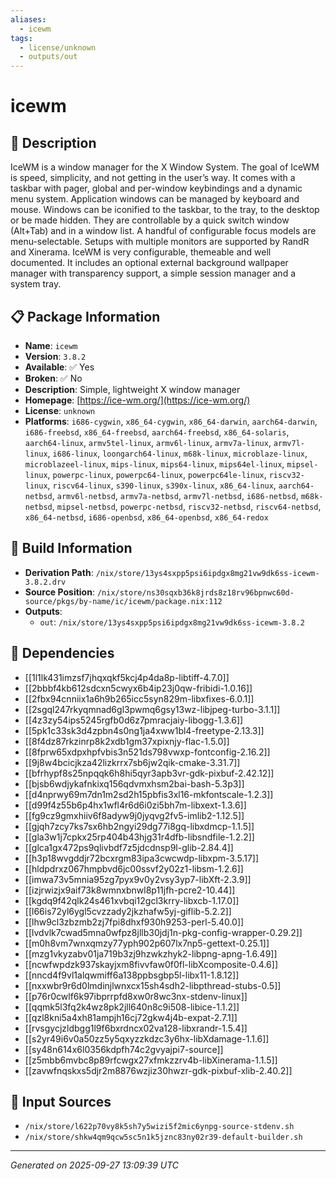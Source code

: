 ```yaml
---
aliases:
  - icewm
tags:
  - license/unknown
  - outputs/out
---
```


# icewm

## 📝 Description

IceWM is a window manager for the X Window System. The goal of IceWM is
speed, simplicity, and not getting in the user’s way. It comes with a
taskbar with pager, global and per-window keybindings and a dynamic menu
system. Application windows can be managed by keyboard and mouse. Windows
can be iconified to the taskbar, to the tray, to the desktop or be made
hidden. They are controllable by a quick switch window (Alt+Tab) and in a
window list. A handful of configurable focus models are menu-selectable.
Setups with multiple monitors are supported by RandR and Xinerama. IceWM
is very configurable, themeable and well documented. It includes an
optional external background wallpaper manager with transparency support,
a simple session manager and a system tray.


## 📋 Package Information

- **Name**: `icewm`
- **Version**: `3.8.2`
- **Available**: ✅ Yes
- **Broken**: ✅ No
- **Description**: Simple, lightweight X window manager
- **Homepage**: [https://ice-wm.org/](https://ice-wm.org/)
- **License**: `unknown`
- **Platforms**: `i686-cygwin`, `x86_64-cygwin`, `x86_64-darwin`, `aarch64-darwin`, `i686-freebsd`, `x86_64-freebsd`, `aarch64-freebsd`, `x86_64-solaris`, `aarch64-linux`, `armv5tel-linux`, `armv6l-linux`, `armv7a-linux`, `armv7l-linux`, `i686-linux`, `loongarch64-linux`, `m68k-linux`, `microblaze-linux`, `microblazeel-linux`, `mips-linux`, `mips64-linux`, `mips64el-linux`, `mipsel-linux`, `powerpc-linux`, `powerpc64-linux`, `powerpc64le-linux`, `riscv32-linux`, `riscv64-linux`, `s390-linux`, `s390x-linux`, `x86_64-linux`, `aarch64-netbsd`, `armv6l-netbsd`, `armv7a-netbsd`, `armv7l-netbsd`, `i686-netbsd`, `m68k-netbsd`, `mipsel-netbsd`, `powerpc-netbsd`, `riscv32-netbsd`, `riscv64-netbsd`, `x86_64-netbsd`, `i686-openbsd`, `x86_64-openbsd`, `x86_64-redox`

## 🔧 Build Information

- **Derivation Path**: `/nix/store/13ys4sxpp5psi6ipdgx8mg21vw9dk6ss-icewm-3.8.2.drv`
- **Source Position**: `/nix/store/ns30sqxb36k8jrds8z18rv96bpnwc60d-source/pkgs/by-name/ic/icewm/package.nix:112`
- **Outputs**:
  - `out`:  `/nix/store/13ys4sxpp5psi6ipdgx8mg21vw9dk6ss-icewm-3.8.2`

## 🔗 Dependencies

- [[1l1lk431imzsf7jhqxqkf5kcj4p4da8p-libtiff-4.7.0]]
- [[2bbbf4kb612sdcxn5cwyx6b4ip23j0qw-fribidi-1.0.16]]
- [[2fbx94cnniix1a6h9b265icc5syn829m-libxfixes-6.0.1]]
- [[2sgql247rkyqmnad6gl3pwmq6gsy13wz-libjpeg-turbo-3.1.1]]
- [[4z3zy54ips5245rgfb0d6z7pmracjaiy-libogg-1.3.6]]
- [[5pk1c33sk3d4zpbn4s0ng1ja4xww1bl4-freetype-2.13.3]]
- [[8f4dz87rkzinrp8k2xdb1gm37xpixnjy-flac-1.5.0]]
- [[8fprw65xdpxhpfvbis3n521ds798vwxp-fontconfig-2.16.2]]
- [[9j8w4bcicjkza42lizkrrx7sb6jw2qik-cmake-3.31.7]]
- [[bfrhypf8s25npqqk6h8hi5qyr3apb3vr-gdk-pixbuf-2.42.12]]
- [[bjsb6wdjykafnkixq156qdvmxhsm2bai-bash-5.3p3]]
- [[d4nprwy69m7dn1m2sd2h15pbfis3xl16-mkfontscale-1.2.3]]
- [[d99f4z55b6p4hx1wfl4r6d6i0zi5bh7m-libxext-1.3.6]]
- [[fg9cz9gmxhiiv6f8adyw9j0jyqvg2fv5-imlib2-1.12.5]]
- [[gjqh7zcy7ks7sx6hb2ngyi29dg77i8gq-libxdmcp-1.1.5]]
- [[gla3w1j7cpkx25rp404b43hjg31r4dfb-libsndfile-1.2.2]]
- [[glca1gx472ps9qlivbdf7z5jdcdnsp9l-glib-2.84.4]]
- [[h3p18wvgddjr72bcxrgm83ipa3cwcwdp-libxpm-3.5.17]]
- [[hldpdrxz067hmpbvd6jc00ssvf2y02z1-libsm-1.2.6]]
- [[imwa73v5mnia95zg7pyx9v0y2vsy3yp7-libXft-2.3.9]]
- [[izjrwizjx9aif73k8wmnxbnwl8p11jfh-pcre2-10.44]]
- [[kgdq9f42qlk24s461xvbqi12gcl3krry-libxcb-1.17.0]]
- [[l66is72yl6ygl5cvzzady2jkzhafw5yj-giflib-5.2.2]]
- [[lhw9cl3zbzmb2zj7fpi8dhxf930h9253-perl-5.40.0]]
- [[lvdvlk7cwad5mna0wfpz8jllb30jdj1n-pkg-config-wrapper-0.29.2]]
- [[m0h8vm7wnxqmzy77yph902p607lx7np5-gettext-0.25.1]]
- [[mzg1vkyzabv01ja719b3zj9hzwkzhyk2-libpng-apng-1.6.49]]
- [[ncwfwpdzk937skayjxm8fivvfaw0f0fl-libXcomposite-0.4.6]]
- [[nncd4f9vl1alqwmiff6a138ppbsgbp5l-libx11-1.8.12]]
- [[nxxwbr9r6d0lmdinjlwnxcx15sh4sdh2-libpthread-stubs-0.5]]
- [[p76r0cwlf6k97ibprrpfd8xw0r8wc3nx-stdenv-linux]]
- [[qqmk5l3fq2k4wz8pk2jll640n8c9i508-libice-1.1.2]]
- [[qzl8kni5a4xh81ampjh16cj72gkw4j4b-expat-2.7.1]]
- [[rvsgycjzldbgg1l9f6bxrdncx02va128-libxrandr-1.5.4]]
- [[s2yr49i6v0a50zz5y5qxyzzkdzc3y6hx-libXdamage-1.1.6]]
- [[sy48n614x6l0356kdpfh74c2gvyajpi7-source]]
- [[z5mbb6mvbc8p89rfcwgx27xfmkzzrv4b-libXinerama-1.1.5]]
- [[zavwfnqskxs5djr2m8876wzjiz30hwzr-gdk-pixbuf-xlib-2.40.2]]

## 📁 Input Sources

- `/nix/store/l622p70vy8k5sh7y5wizi5f2mic6ynpg-source-stdenv.sh`
- `/nix/store/shkw4qm9qcw5sc5n1k5jznc83ny02r39-default-builder.sh`

---
*Generated on 2025-09-27 13:09:39 UTC*

